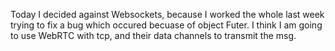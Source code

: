 Today I decided against Websockets, because I worked the whole last week trying to fix a bug which occured becuase of object Futer. I think I am going to use WebRTC with tcp, and their data channels to transmit the msg.